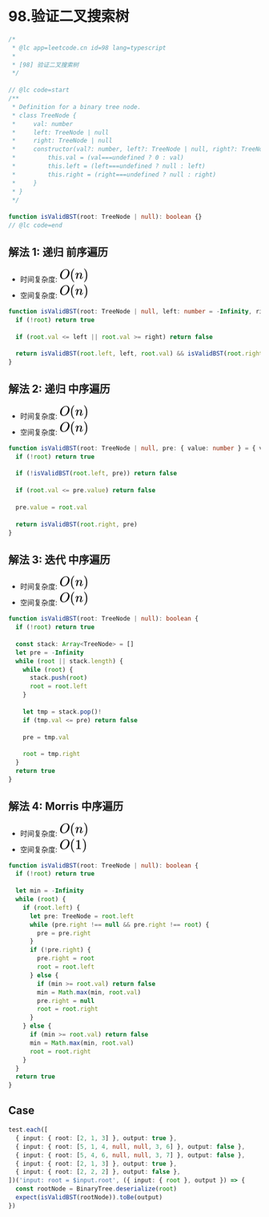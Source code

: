 # 98.验证二叉搜索树

```ts
/*
 * @lc app=leetcode.cn id=98 lang=typescript
 *
 * [98] 验证二叉搜索树
 */

// @lc code=start
/**
 * Definition for a binary tree node.
 * class TreeNode {
 *     val: number
 *     left: TreeNode | null
 *     right: TreeNode | null
 *     constructor(val?: number, left?: TreeNode | null, right?: TreeNode | null) {
 *         this.val = (val===undefined ? 0 : val)
 *         this.left = (left===undefined ? null : left)
 *         this.right = (right===undefined ? null : right)
 *     }
 * }
 */

function isValidBST(root: TreeNode | null): boolean {}
// @lc code=end
```

## 解法 1: 递归 前序遍历

- 时间复杂度: <!-- $O(n)$ --> <img style="transform: translateY(0.1em); background: white;" src="./svg/o-n.svg" alt="O(n)">
- 空间复杂度: <!-- $O(n)$ --> <img style="transform: translateY(0.1em); background: white;" src="./svg/o-n.svg" alt="O(n)">

```ts
function isValidBST(root: TreeNode | null, left: number = -Infinity, right: number = Infinity): boolean {
  if (!root) return true

  if (root.val <= left || root.val >= right) return false

  return isValidBST(root.left, left, root.val) && isValidBST(root.right, root.val, right)
}
```

## 解法 2: 递归 中序遍历

- 时间复杂度: <!-- $O(n)$ --> <img style="transform: translateY(0.1em); background: white;" src="./svg/o-n.svg" alt="O(n)">
- 空间复杂度: <!-- $O(n)$ --> <img style="transform: translateY(0.1em); background: white;" src="./svg/o-n.svg" alt="O(n)">

```ts
function isValidBST(root: TreeNode | null, pre: { value: number } = { value: -Infinity }): boolean {
  if (!root) return true

  if (!isValidBST(root.left, pre)) return false

  if (root.val <= pre.value) return false

  pre.value = root.val

  return isValidBST(root.right, pre)
}
```

## 解法 3: 迭代 中序遍历

- 时间复杂度: <!-- $O(n)$ --> <img style="transform: translateY(0.1em); background: white;" src="./svg/o-n.svg" alt="O(n)">
- 空间复杂度: <!-- $O(n)$ --> <img style="transform: translateY(0.1em); background: white;" src="./svg/o-n.svg" alt="O(n)">

```ts
function isValidBST(root: TreeNode | null): boolean {
  if (!root) return true

  const stack: Array<TreeNode> = []
  let pre = -Infinity
  while (root || stack.length) {
    while (root) {
      stack.push(root)
      root = root.left
    }

    let tmp = stack.pop()!
    if (tmp.val <= pre) return false

    pre = tmp.val

    root = tmp.right
  }
  return true
}
```

## 解法 4: Morris 中序遍历

- 时间复杂度: <!-- $O(n)$ --> <img style="transform: translateY(0.1em); background: white;" src="./svg/o-n.svg" alt="O(n)">
- 空间复杂度: <!-- $O(1)$ --> <img style="transform: translateY(0.1em); background: white;" src="./svg/o-1.svg" alt="O(1)">

```ts
function isValidBST(root: TreeNode | null): boolean {
  if (!root) return true

  let min = -Infinity
  while (root) {
    if (root.left) {
      let pre: TreeNode = root.left
      while (pre.right !== null && pre.right !== root) {
        pre = pre.right
      }
      if (!pre.right) {
        pre.right = root
        root = root.left
      } else {
        if (min >= root.val) return false
        min = Math.max(min, root.val)
        pre.right = null
        root = root.right
      }
    } else {
      if (min >= root.val) return false
      min = Math.max(min, root.val)
      root = root.right
    }
  }
  return true
}
```

## Case

```ts
test.each([
  { input: { root: [2, 1, 3] }, output: true },
  { input: { root: [5, 1, 4, null, null, 3, 6] }, output: false },
  { input: { root: [5, 4, 6, null, null, 3, 7] }, output: false },
  { input: { root: [2, 1, 3] }, output: true },
  { input: { root: [2, 2, 2] }, output: false },
])('input: root = $input.root', ({ input: { root }, output }) => {
  const rootNode = BinaryTree.deserialize(root)
  expect(isValidBST(rootNode)).toBe(output)
})
```
